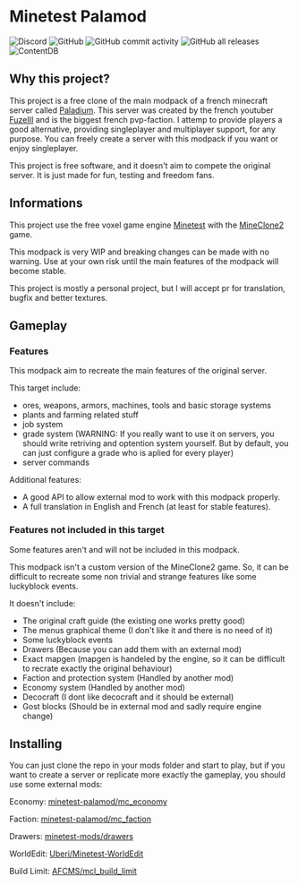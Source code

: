 # Minetest Palamod
![Discord](https://img.shields.io/discord/816629552897196074)
![GitHub](https://img.shields.io/github/license/minetest-palamod/palamod)
![GitHub commit activity](https://img.shields.io/github/commit-activity/m/minetest-palamod/palamod)
![GitHub all releases](https://img.shields.io/github/downloads/minetest-palamod/palamod/total)
![ContentDB](https://content.minetest.net/packages/minetest-palamod/palamod/shields/title/)


Why this project?
-----------------

This project is a free clone of the main modpack of a french minecraft server called [Paladium](https://paladium-pvp.fr/).
This server was created by the french youtuber [FuzeIII](https://www.youtube.com/channel/UCfznY5SlSoZoXN0-kBPtCdg) and is the biggest french pvp-faction.
I attemp to provide players a good alternative, providing singleplayer and multiplayer support, for any purpose.
You can freely create a server with this modpack if you want or enjoy singleplayer.

This project is free software, and it doesn't aim to compete the original server.
It is just made for fun, testing and freedom fans.

Informations
------------

This project use the free voxel game engine [Minetest](https://www.minetest.net/) with the [MineClone2](https://git.minetest.land/MineClone2/MineClone2) game.

This modpack is very WIP and breaking changes can be made with  no warning. Use at your own risk until the main features of the modpack will become stable.

This project is mostly a personal project, but I will accept pr for translation, bugfix and better textures.

Gameplay
--------

### Features

This modpack aim to recreate the main features of the original server.

This target include:
* ores, weapons, armors, machines, tools and basic storage systems
* plants and farming related stuff
* job system
* grade system (WARNING: If you really want to use it on servers, you should write retriving and optention system yourself. But by default, you can just configure a grade who is aplied for every player)
* server commands

Additional features:
* A good API to allow external mod to work with this modpack properly.
* A full translation in English and French (at least for stable features).

### Features not included in this target

Some features aren't and will not be included in this modpack.

This modpack isn't a custom version of the MineClone2 game.
So, it can be difficult to recreate some non trivial and strange features like some luckyblock events.

It doesn't include:
* The original craft guide (the existing one works pretty good)
* The menus graphical theme (I don't like it and there is no need of it)
* Some luckyblock events
* Drawers (Because you can add them with an external mod)
* Exact mapgen (mapgen is handeled by the engine, so it can be difficult to recrate exactly the original behaviour)
* Faction and protection system (Handled by another mod)
* Economy system (Handled by another mod)
* Decocraft (I dont like decocraft and it should be external)
* Gost blocks (Should be in external mod and sadly require engine change)

Installing
----------

You can just clone the repo in your mods folder and start to play, but if you want to create a server or replicate more exactly the gameplay, you should use some external mods:

Economy: [minetest-palamod/mc_economy](https://github.com/minetest-palamod/mc_economy)

Faction: [minetest-palamod/mc_faction](https://github.com/minetest-palamod/mc_faction)

Drawers: [minetest-mods/drawers](https://github.com/minetest-mods/drawers)

WorldEdit: [Uberi/Minetest-WorldEdit](https://github.com/Uberi/Minetest-WorldEdit)

Build Limit: [AFCMS/mcl_build_limit](https://github.com/AFCMS/mcl_build_limit)
